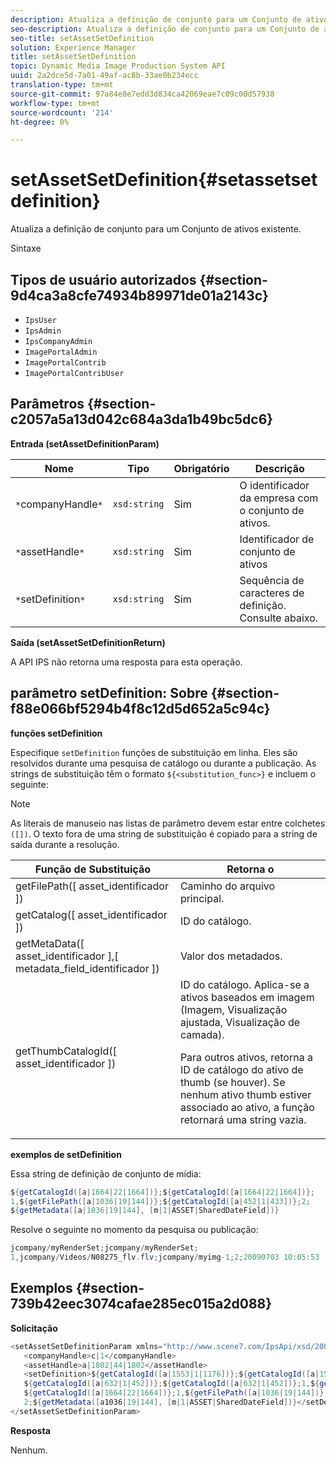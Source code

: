 ```yaml
---
description: Atualiza a definição de conjunto para um Conjunto de ativos existente.
seo-description: Atualiza a definição de conjunto para um Conjunto de ativos existente.
seo-title: setAssetSetDefinition
solution: Experience Manager
title: setAssetSetDefinition
topic: Dynamic Media Image Production System API
uuid: 2a2dce5d-7a01-49af-ac8b-33ae0b234ecc
translation-type: tm+mt
source-git-commit: 97a84e8e7edd3d834ca42069eae7c09c00d57938
workflow-type: tm+mt
source-wordcount: '214'
ht-degree: 0%

---
```



# setAssetSetDefinition{#setassetsetdefinition}

Atualiza a definição de conjunto para um Conjunto de ativos existente.

Sintaxe

## Tipos de usuário autorizados {#section-9d4ca3a8cfe74934b89971de01a2143c}

* `IpsUser`
* `IpsAdmin`
* `IpsCompanyAdmin`
* `ImagePortalAdmin`
* `ImagePortalContrib`
* `ImagePortalContribUser`

## Parâmetros {#section-c2057a5a13d042c684a3da1b49bc5dc6}

**Entrada (setAssetDefinitionParam)**

| Nome | Tipo | Obrigatório | Descrição |
|---|---|---|---|
| `*`companyHandle`*` | `xsd:string` | Sim | O identificador da empresa com o conjunto de ativos. |
| `*`assetHandle`*` | `xsd:string` | Sim | Identificador de conjunto de ativos |
| `*`setDefinition`*` | `xsd:string` | Sim | Sequência de caracteres de definição. Consulte abaixo. |

**Saída (setAssetSetDefinitionReturn)**

A API IPS não retorna uma resposta para esta operação.

## parâmetro setDefinition: Sobre {#section-f88e066bf5294b4f8c12d5d652a5c94c}

**funções setDefinition**

Especifique `setDefinition` funções de substituição em linha. Eles são resolvidos durante uma pesquisa de catálogo ou durante a publicação. As strings de substituição têm o formato `${<substitution_func>}` e incluem o seguinte:

>[!NOTE]
>
>As literais de manuseio nas listas de parâmetro devem estar entre colchetes `([])`. O texto fora de uma string de substituição é copiado para a string de saída durante a resolução.

<table id="table_A93D2C273B694C289208AA926B2597CD"> 
 <thead> 
  <tr> 
   <th colname="col1" class="entry"> Função de Substituição </th> 
   <th colname="col2" class="entry"> Retorna o </th> 
  </tr> 
 </thead>
 <tbody> 
  <tr> 
   <td colname="col1"> <span class="codeph"> getFilePath([  <span class="varname"> asset_identificador  </span>])  </span> </td> 
   <td colname="col2"> Caminho do arquivo principal. </td> 
  </tr> 
  <tr> 
   <td colname="col1"> <span class="codeph"> getCatalog([  <span class="varname"> asset_identificador  </span>])  </span> </td> 
   <td colname="col2"> ID do catálogo. </td> 
  </tr> 
  <tr> 
   <td colname="col1"> <span class="codeph"> getMetaData([  <span class="varname"> asset_identificador  </span>],[  <span class="varname"> metadata_field_identificador  </span>])  </span> </td> 
   <td colname="col2"> Valor dos metadados. </td> 
  </tr> 
  <tr> 
   <td colname="col1"> <span class="codeph"> getThumbCatalogId([  <span class="varname"> asset_identificador  </span>])  </span> </td> 
   <td colname="col2"> ID do catálogo. Aplica-se a ativos baseados em imagem (Imagem, Visualização ajustada, Visualização de camada). <p>Para outros ativos, retorna a ID de catálogo do ativo de thumb (se houver). Se nenhum ativo thumb estiver associado ao ativo, a função retornará uma string vazia. </p> </td> 
  </tr> 
 </tbody> 
</table>

**exemplos de setDefinition**

Essa string de definição de conjunto de mídia:

```java
${getCatalogId([a|1664|22|1664])};${getCatalogId([a|1664|22|1664])}; 
1,${getFilePath([a|1036|19|144])};${getCatalogId([a|452|1|433])};2; 
${getMetadata([a|1036|19|144], [m|1|ASSET|SharedDateField])}
```

Resolve o seguinte no momento da pesquisa ou publicação:

```java
jcompany/myRenderSet;jcompany/myRenderSet; 
1,jcompany/Videos/N08275_flv.flv;jcompany/myimg-1;2;20090703 10:05:53
```

## Exemplos {#section-739b42eec3074cafae285ec015a2d088}

**Solicitação**

```java
<setAssetSetDefinitionParam xmlns="http://www.scene7.com/IpsApi/xsd/2009-07-31"> 
   <companyHandle>c|1</companyHandle> 
   <assetHandle>a|1802|44|1802</assetHandle> 
   <setDefinition>${getCatalogId([a|1553|1|1176])};${getCatalogId([a|1553|1|1176])};1;img1, 
   ${getCatalogId([a|632|1|452])};${getCatalogId([a|632|1|452])};1,${getCatalogId([a|1664|22|1664])}; 
   ${getCatalogId([a|1664|22|1664])};1,${getFilePath([a|1036|19|144])};${getCatalogId([ a|452|1|433])}; 
   2;${getMetadata([a1036|19|144], [m|1|ASSET|SharedDateField])}</setDefinition> 
</setAssetSetDefinitionParam>
```

**Resposta**

Nenhum.
